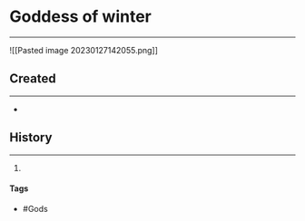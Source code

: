 # Goddess of winter
---
![[Pasted image 20230127142055.png]]

## Created
---
-  

## History
---
1. 

#### Tags
- #Gods 
